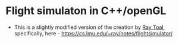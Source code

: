 # Flight simulaton in C++/openGL
- This is a slightly modified version of the creation by [Ray Toal](https://cs.lmu.edu/~ray/), specifically, here - https://cs.lmu.edu/~ray/notes/flightsimulator/
